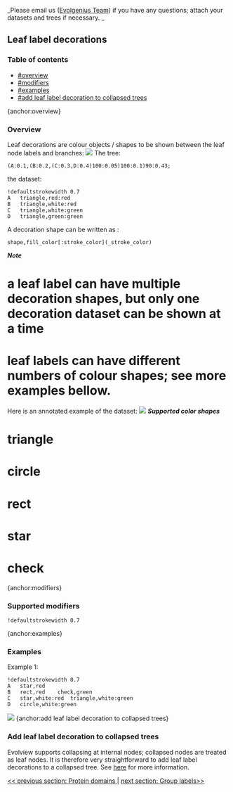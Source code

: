 _Please email us ([Evolgenius Team](mailto:evolgenius.team@gmail.com)) if you have any questions; attach your datasets and trees if necessary. _

## Leaf label decorations

### Table of contents
* [#overview](#overview)
* [#modifiers](#modifiers)
* [#examples](#examples)
* [#add leaf label decoration to collapsed trees](#add-leaf-label-decoration-to-collapsed-trees)

{anchor:overview}
### Overview
Leaf decorations are colour objects / shapes to be shown between the leaf node labels and branches:
![](DatasetLeafLabelDeco_leafdeco_example.png)
The tree:
```
(A:0.1,(B:0.2,(C:0.3,D:0.4)100:0.05)100:0.1)90:0.43;
```
the dataset:
```
!defaultstrokewidth	0.7
A	triangle,red:red
B	triangle,white:red
C	triangle,white:green
D	triangle,green:green
```
A decoration shape can be written as :
```
shape,fill_color[:stroke_color](_stroke_color)
```
**_Note_**
# a leaf label can have multiple decoration shapes, but only one decoration dataset can be shown at a time
# leaf labels can have different numbers of colour shapes; see more examples bellow.
Here is an annotated example of the dataset:
![](DatasetLeafLabelDeco_leafdeco_dataset_explained.png)
**_Supported color shapes_**
# triangle
# circle
# rect
# star
# check

{anchor:modifiers}
### Supported modifiers
```
!defaultstrokewidth	0.7
```

{anchor:examples}
### Examples
Example 1:
```
!defaultstrokewidth	0.7
A	star,red
B	rect,red	check,green
C	star,white:red	triangle,white:green
D	circle,white:green
```
![](DatasetLeafLabelDeco_leafdeco_example1.png)
{anchor:add leaf label decoration to collapsed trees}
### Add leaf label decoration to collapsed trees
Evolview supports collapsing at internal nodes; collapsed nodes are treated as leaf nodes. It is therefore very straightforward to add leaf label decorations to a collapsed tree. See [here](DatasetCollapseInternalNodes#leaflabeldecoreations) for more information.

[<< previous section: Protein domains ](DatasetProteinDomain)      |       [next section: Group labels>>](DatasetGroupLabel)
